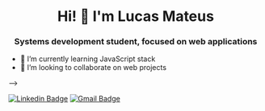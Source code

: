 <h1 align="center">Hi! 👋 I'm Lucas Mateus</h1>
<h3 align="center">Systems development student, focused on web applications</h3>
  
- 🌱 I’m currently learning JavaScript stack
- 👯 I’m looking to collaborate on web projects

-->


[![Linkedin Badge](https://img.shields.io/badge/-Linkedin-6633cc?style=flat-square&logo=Linkedin&logoColor=white&link=https://https://www.linkedin.com/in/lucas-mateus-770219198/)](https://www.linkedin.com/in/lucas-mateus-770219198/) [![Gmail Badge](https://img.shields.io/badge/-Contato-6633cc?style=flat-square&logo=protonmail&logoColor=white&link=mailto:lucas-mateus.dc@hotmail.com)](mailto:lucas-mateus.dc@hotmail.com) 
